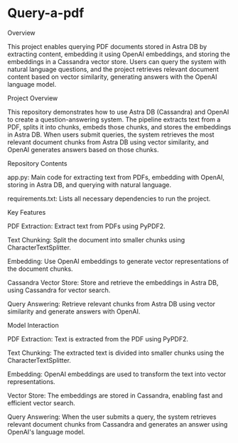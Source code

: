 # Query-a-pdf

Overview

This project enables querying PDF documents stored in Astra DB by extracting content, embedding it using OpenAI embeddings, and storing the embeddings in a Cassandra vector store. Users can query the system with natural language questions, and the project retrieves relevant document content based on vector similarity, generating answers with the OpenAI language model.

Project Overview

This repository demonstrates how to use Astra DB (Cassandra) and OpenAI to create a question-answering system. The pipeline extracts text from a PDF, splits it into chunks, embeds those chunks, and stores the embeddings in Astra DB. When users submit queries, the system retrieves the most relevant document chunks from Astra DB using vector similarity, and OpenAI generates answers based on those chunks.

Repository Contents

app.py: Main code for extracting text from PDFs, embedding with OpenAI, storing in Astra DB, and querying with natural language.

requirements.txt: Lists all necessary dependencies to run the project.

Key Features

PDF Extraction: Extract text from PDFs using PyPDF2.

Text Chunking: Split the document into smaller chunks using CharacterTextSplitter.

Embedding: Use OpenAI embeddings to generate vector representations of the document chunks.

Cassandra Vector Store: Store and retrieve the embeddings in Astra DB, using Cassandra for vector search.

Query Answering: Retrieve relevant chunks from Astra DB using vector similarity and generate answers with OpenAI.

Model Interaction

PDF Extraction: Text is extracted from the PDF using PyPDF2.

Text Chunking: The extracted text is divided into smaller chunks using the CharacterTextSplitter.

Embedding: OpenAI embeddings are used to transform the text into vector representations.

Vector Store: The embeddings are stored in Cassandra, enabling fast and efficient vector search.

Query Answering: When the user submits a query, the system retrieves relevant document chunks from Cassandra and generates an answer using OpenAI's language model.

